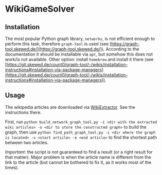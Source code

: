 # WikiGameSolver

## Installation
The most popular Python graph library, ```networkx```, is not efficient enough to perform this task, therefore ```graph-tool``` is used (see [https://graph-tool.skewed.de/](https://graph-tool.skewed.de/)). According to the documentation it should be installable via ```apt```, but somehow this does not work/is not available. Other option: install ```homebrew``` and install it there (see [https://git.skewed.de/count0/graph-tool/-/wikis/installation-instructions#installation-via-package-managers](https://git.skewed.de/count0/graph-tool/-/wikis/installation-instructions#installation-via-package-managers)).

## Usage
The wikipedia articles are downloaded via [WikiExtractor](https://github.com/attardi/wikiextractor). See the instructions there. 

First, run ```python build_network_graph_tool.py -i <dir with the extracted wiki articles> -o <dir to store the constructed graph>``` to build the graph, then use ```python find_path_graph_tool.py -i <dir where the graph is located> -s <start article> -e <end article>``` to find the shortest path between two articles. 

*Important*: the script is not guaranteed to find a result (or a right result for that matter). Major problem is when the article name is different from the link to the article (but cannot be bothered to fix it, as it works most of the times).
